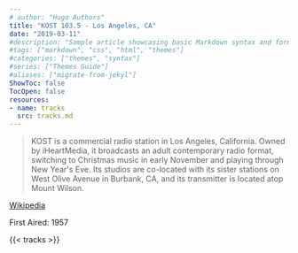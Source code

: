 ```yaml
---
# author: "Hugo Authors"
title: "KOST 103.5 - Los Angeles, CA"
date: "2019-03-11"
#description: "Sample article showcasing basic Markdown syntax and formatting for HTML elements."
#tags: ["markdown", "css", "html", "themes"]
#categories: ["themes", "syntax"]
#series: ["Themes Guide"]
#aliases: ["migrate-from-jekyl"]
ShowToc: false
TocOpen: false
resources:
- name: tracks
  src: tracks.md
---
```


> KOST is a commercial radio station in Los Angeles, California. Owned by iHeartMedia, it broadcasts an adult contemporary radio format, switching to Christmas music in early November and playing through New Year's Eve. Its studios are co-located with its sister stations on West Olive Avenue in Burbank, CA, and its transmitter is located atop Mount Wilson.

[Wikipedia](https://en.wikipedia.org/wiki/KOST)

First Aired: 1957

{{< tracks >}}
